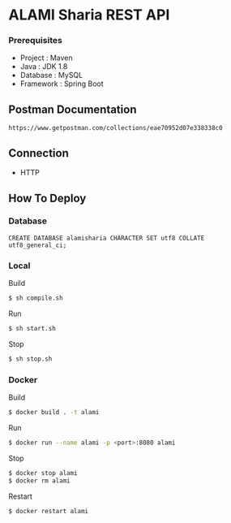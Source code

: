 # ALAMI Sharia REST API

### Prerequisites
   - Project : Maven
   - Java : JDK 1.8
   - Database : MySQL
   - Framework : Spring Boot
   
## Postman Documentation
```
https://www.getpostman.com/collections/eae70952d07e338338c0
```

## Connection
  - HTTP

## How To Deploy
### Database
```mysql
CREATE DATABASE alamisharia CHARACTER SET utf8 COLLATE utf8_general_ci;
```
### Local
Build
```sh
$ sh compile.sh
```

Run
```sh
$ sh start.sh
```

Stop
```sh
$ sh stop.sh
```

### Docker

Build
```sh
$ docker build . -t alami
```

Run
```sh
$ docker run --name alami -p <port>:8080 alami
```

Stop
```sh
$ docker stop alami
$ docker rm alami
```

Restart
```sh
$ docker restart alami
```


